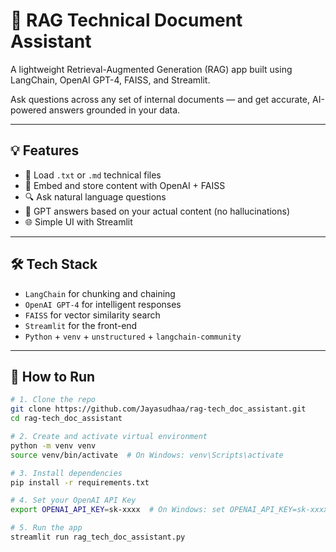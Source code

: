 # 🧠 RAG Technical Document Assistant

A lightweight Retrieval-Augmented Generation (RAG) app built using LangChain, OpenAI GPT-4, FAISS, and Streamlit.

Ask questions across any set of internal documents — and get accurate, AI-powered answers grounded in your data.

---

## 💡 Features

- 📄 Load `.txt` or `.md` technical files
- 🧠 Embed and store content with OpenAI + FAISS
- 🔍 Ask natural language questions
- 💬 GPT answers based on your actual content (no hallucinations)
- 🌐 Simple UI with Streamlit

---

## 🛠️ Tech Stack

- `LangChain` for chunking and chaining
- `OpenAI GPT-4` for intelligent responses
- `FAISS` for vector similarity search
- `Streamlit` for the front-end
- `Python` + `venv` + `unstructured` + `langchain-community`

---

## 🚀 How to Run

```bash
# 1. Clone the repo
git clone https://github.com/Jayasudhaa/rag-tech_doc_assistant.git
cd rag-tech_doc_assistant

# 2. Create and activate virtual environment
python -m venv venv
source venv/bin/activate  # On Windows: venv\Scripts\activate

# 3. Install dependencies
pip install -r requirements.txt

# 4. Set your OpenAI API Key
export OPENAI_API_KEY=sk-xxxx  # On Windows: set OPENAI_API_KEY=sk-xxxx

# 5. Run the app
streamlit run rag_tech_doc_assistant.py
